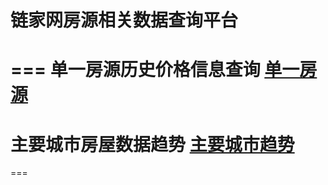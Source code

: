 链家网房源相关数据查询平台
============================
===
单一房源历史价格信息查询
[单一房源](http://106.75.80.116/oldhouse/onehouse "查询")
===
主要城市房屋数据趋势
[主要城市趋势](http://106.75.80.116/oldhouse/chenshi "趋势")
===
===